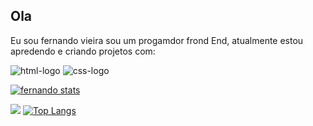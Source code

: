 ## Ola
Eu sou fernando vieira sou um progamdor frond End, atualmente estou apredendo e criando projetos com:

 <img src="https://img.shields.io/badge/html5-%23E34F26.svg?style=for-the-badge&logo=html5&logoColor=white" alt="html-logo"/>
 <img src="https://img.shields.io/badge/css3-%231572B6.svg?style=for-the-badge&logo=css3&logoColor=white" alt="css-logo"/>

 
[![fernando stats](https://github-readme-stats.vercel.app/api?username=fernando1181)](https://github.com/anuraghazra/github-readme-stats)

![](https://komarev.com/ghpvc/?username=fernando1181-github-username&base=1000)
[![Top Langs](https://github-readme-stats.vercel.app/api/top-langs/?username=fernando1181)](https://github.com/anuraghazra/github-readme-stats)
